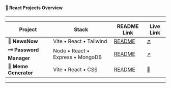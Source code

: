 #### 📂 **React Projects Overview**

---

| **Project**             | **Stack**                        | **README Link**                          | **Live Link**                                                 |
| ----------------------- | -------------------------------- | ---------------------------------------- | ------------------------------------------------------------- |
| 📰 **NewsNow**          | Vite • React • Tailwind          | [README](./NewsNow/README.md)            | [↗️](https://jayrajgb-newsnow.vercel.app/)                    |
| 🗝️ **Password Manager** | Node • React • Express • MongoDB | [README](./Password-Manager/README.md)   | [↗️](https://password-manager-frontend-jayrajgb.onrender.com) |
| 🤪 **Meme Generator**   | Vite • React • CSS               | [README](./meme-generator-app/README.md) | 🛑                                                            |

---
